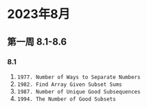 # 2023年8月

## 第一周 8.1-8.6
### 8.1
1. `1977. Number of Ways to Separate Numbers` 
2. `1982. Find Array Given Subset Sums`
3. `1987. Number of Unique Good Subsequences`
4. `1994. The Number of Good Subsets`